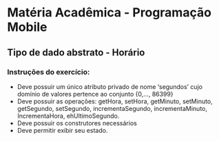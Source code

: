 
# Matéria Acadêmica - Programação Mobile

## Tipo de dado abstrato - Horário

### Instruções do exercício:

- Deve possuir um único atributo privado de nome ‘segundos’ cujo domínio de valores pertence ao conjunto {0,..., 86399}
- Deve possuir as operações: getHora, setHora, getMinuto, setMinuto, getSegundo, setSegundo, incrementaSegundo, incrementaMinuto, IncrementaHora, ehUltimoSegundo.
- Deve possuir os construtores necessários
- Deve permitir exibir seu estado.
